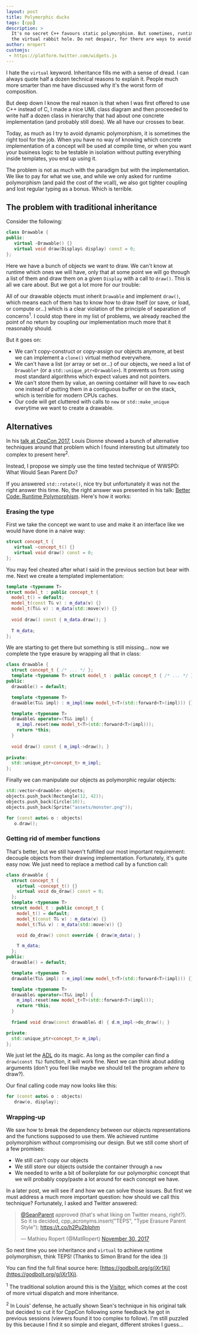 ```yaml
---
layout: post
title: Polymorphic ducks
tags: [cpp]
description: >
  It's no secret C++ favours static polymorphism. But sometimes, runtime polymorphism is needed and suddenly we find ourselves down
  the virtual rabbit hole. Do not despair, for there are ways to avoid this madness.
author: mropert
customjs:
 - https://platform.twitter.com/widgets.js
---
```


I hate the `virtual` keyword. Inheritance fills me with a sense of dread. I can always quote half a dozen technical reasons to explain it.
People much more smarter than me have discussed why it's the worst form of composition.

But deep down I know the real reason is that when I was first offered to use C++ instead of C,
I made a nice UML class diagram and then proceeded to write half a dozen class in hierarchy
that had about one concrete implementation (and probably still does). We all have our crosses to bear.

Today, as much as I try to avoid dynamic polymorphism, it is sometimes the right tool for the job. When you have no way of knowing which 
concrete implementation of a concept will be used at compile time, or when you want your business logic to be testable in isolation
without putting everything inside templates, you end up using it.

The problem is not as much with the paradigm but with the implementation. We like to pay for what we use, and while we only asked
for runtime polymorphism (and paid the cost of the vcall), we also got tighter coupling and lost regular typing as a bonus. Which
is terrible.

## The problem with traditional inheritance

Consider the following:
```cpp
class Drawable {
public:
   virtual ~Drawable() {}
   virtual void draw(Display& display) const = 0;
};
```

Here we have a bunch of objects we want to draw. We can't know at runtime which ones we will have, only that at some point
we will go through a list of them and draw them on a given `Display` with a call to `draw()`. This is all we care about. But we got
a lot more for our trouble:

All of our drawable objects must inherit `Drawable` and implement `draw()`, which means each of them has to know how to draw itself
(or save, or load, or compute or...) which is a clear violation of the principle of separation of concerns<sup>1</sup>. I could stop there
in my list of problems, we already reached the point of no return by coupling our implementation much more that it
reasonably should.

But it goes on:
* We can't copy-construct or copy-assign our objects anymore, at best we can implement a `clone()` virtual method everywhere.
* We can't have a list (or array or set or...) of our objects, we need a list of `Drawable*` (or a `std::unique_ptr<Drawable>`).
  It prevents us from using most standard algorithms which expect values and not pointers.
* We can't store them by value, an owning container will have to `new` each one instead of putting them in a contiguous buffer
  or on the stack, which is terrible for modern CPUs caches.
* Our code will get cluttered with calls to `new` or `std::make_unique` everytime we want to create a drawable.

## Alternatives

In his [talk at CppCon 2017](https://www.youtube.com/watch?v=gVGtNFg4ay0), Louis Dionne showed a bunch of alternative
techniques around that problem which I found interesting but ultimately too complex to present here<sup>2</sup>.

Instead, I propose we simply use the time tested technique of WWSPD: What Would Sean Parent Do?

If you answered `std::rotate()`, nice try but unfortunately it was not the right answer this time. No, the right answer was
presented in his talk: [Better Code: Runtime Polymorphism](https://www.youtube.com/watch?v=QGcVXgEVMJg). Here's how it works:

### Erasing the type

First we take the concept we want to use and make it an interface like we would have done in a naive way:
```cpp
struct concept_t {
   virtual ~concept_t() {}
   virtual void draw() const = 0;
};
```
You may feel cheated after what I said in the previous section but bear with me. Next we create a templated implementation:
```cpp
template <typename T>
struct model_t : public concept_t {
  model_t() = default;
  model_t(const T& v) : m_data(v) {}
  model_t(T&& v) : m_data(std::move(v)) {}
  
  void draw() const { m_data.draw(); }
  
  T m_data;
};
```
We are starting to get there but something is still missing... now we complete the type erasure by wrapping all that in class:
```cpp
class drawable {
  struct concept_t { /* ... */ };
  template <typename T> struct model_t : public concept_t { /* ... */ };
public:
  drawable() = default;

  template <typename T>
  drawable(T&& impl) : m_impl(new model_t<T>(std::forward<T>(impl))) {}

  template <typename T>
  drawable& operator=(T&& impl) {
    m_impl.reset(new model_t<T>(std::forward<T>(impl)));
    return *this;
  }
   
  void draw() const { m_impl->draw(); }
   
private:
  std::unique_ptr<concept_t> m_impl;
};
```

Finally we can manipulate our objects as polymorphic regular objects:
```cpp
std::vector<drawable> objects;
objects.push_back(Rectangle(12, 42));
objects.push_back(Circle(10));
objects.push_back(Sprite("assets/monster.png"));

for (const auto& o : objects)
   o.draw();
```

### Getting rid of member functions

That's better, but we still haven't fulfilled our most important requirement: decouple objects from their drawing implementation.
Fortunately, it's quite easy now. We just need to replace a method call by a function call:
```cpp
class drawable {
  struct concept_t {
    virtual ~concept_t() {}
    virtual void do_draw() const = 0;
  };
  template <typename T>
  struct model_t : public concept_t {
    model_t() = default;
    model_t(const T& v) : m_data(v) {}
    model_t(T&& v) : m_data(std::move(v)) {}

    void do_draw() const override { draw(m_data); }

    T m_data;
  };
public:
  drawable() = default;

  template <typename T>
  drawable(T&& impl) : m_impl(new model_t<T>(std::forward<T>(impl))) {}

  template <typename T>
  drawable& operator=(T&& impl) {
    m_impl.reset(new model_t<T>(std::forward<T>(impl)));
    return *this;
  }
  
  friend void draw(const drawable& d) { d.m_impl->do_draw(); }

private:
  std::unique_ptr<concept_t> m_impl;
};
```
We just let the [ADL](http://en.cppreference.com/w/cpp/language/adl) do its magic. As long as the compiler can find a
`draw(const T&)` function, it will work fine. Next we can think about adding arguments (don't you feel like maybe we should
tell the program _where_ to draw?).

Our final calling code may now looks like this:
```cpp
for (const auto& o : objects)
   draw(o, display);
```

### Wrapping-up

We saw how to break the dependency between our objects representations and the functions supposed to use them. We achieved
runtime polymorphism without compromising our design. But we still come short of a few promises:

* We still can't copy our objects
* We still store our objects outside the container through a `new`
* We needed to write a bit of boilerplate for our polymorphic concept that we will probably copy/paste a lot around for each
  concept we have.

In a later post, we will see if and how we can solve those issues. But first we must address a much more important question:
how should we call this technique? Fortunately, I asked and Twitter answered:

<blockquote class="twitter-tweet" data-lang="en">
<p lang="en" dir="ltr">
<a href="https://twitter.com/SeanParent?ref_src=twsrc%5Etfw">@SeanParent</a>
approved (that&#39;s what liking on Twitter means, right?).
<br>So it is decided, cpp_acronyms.insert(&quot;TEPS&quot;, &quot;Type Erasure Parent Style&quot;);
<a href="https://t.co/h2Pu2bIphm">https://t.co/h2Pu2bIphm</a></p> &mdash; Mathieu Ropert (@MatRopert)
<a href="https://twitter.com/MatRopert/status/936362895000076288?ref_src=twsrc%5Etfw">November 30, 2017</a>
</blockquote>

So next time you see inheritance and `virtual` to achieve runtime polymorphism, think TEPS! (Thanks to Simon Brand for the idea :))

You can find the full final source here: [https://godbolt.org/g/iXr1Xj](https://godbolt.org/g/iXr1Xj).
<br>

<sup>1</sup> The traditional solution around this is the [Visitor](https://en.wikipedia.org/wiki/Visitor_pattern), which comes
at the cost of more virtual dispatch and more inheritance.

<sup>2</sup> In Louis' defense, he actually shown Sean's technique in his original talk but decided to cut it for CppCon
following some feedback he got in previous sessions (viewers found it too complex to follow).
I'm still puzzled by this because I find it so simple and elegant, different strokes I guess...
